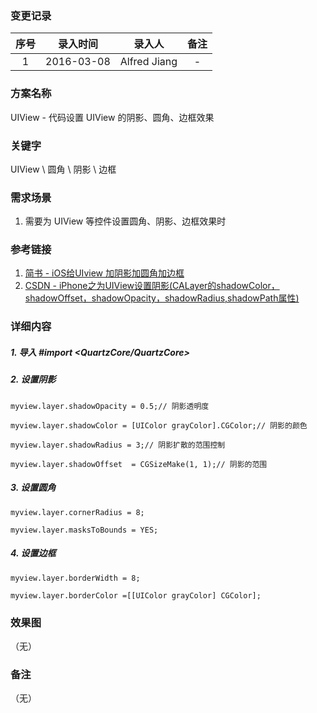 ### 变更记录

| 序号 | 录入时间 | 录入人 | 备注 |
|:--------:|:--------:|:--------:|:--------:|
| 1 | 2016-03-08 | Alfred Jiang | - |

### 方案名称

UIView - 代码设置 UIView 的阴影、圆角、边框效果

### 关键字

UIView \ 圆角 \ 阴影 \ 边框

### 需求场景

1. 需要为 UIView 等控件设置圆角、阴影、边框效果时

### 参考链接

1. [简书 - iOS给UIview 加阴影加圆角加边框](http://www.jianshu.com/p/07febb97a451)
2. [CSDN - iPhone之为UIView设置阴影(CALayer的shadowColor，shadowOffset，shadowOpacity，shadowRadius,shadowPath属性)](http://blog.csdn.net/rhljiayou/article/details/10178723)

### 详细内容

##### 1. 导入 *#import <QuartzCore/QuartzCore>*

##### 2. 设置阴影
```
myview.layer.shadowOpacity = 0.5;// 阴影透明度

myview.layer.shadowColor = [UIColor grayColor].CGColor;// 阴影的颜色

myview.layer.shadowRadius = 3;// 阴影扩散的范围控制

myview.layer.shadowOffset  = CGSizeMake(1, 1);// 阴影的范围
```

##### 3. 设置圆角
```
myview.layer.cornerRadius = 8;

myview.layer.masksToBounds = YES;
```

##### 4. 设置边框
```
myview.layer.borderWidth = 8;

myview.layer.borderColor =[[UIColor grayColor] CGColor];
```

### 效果图
（无）

### 备注
（无）
